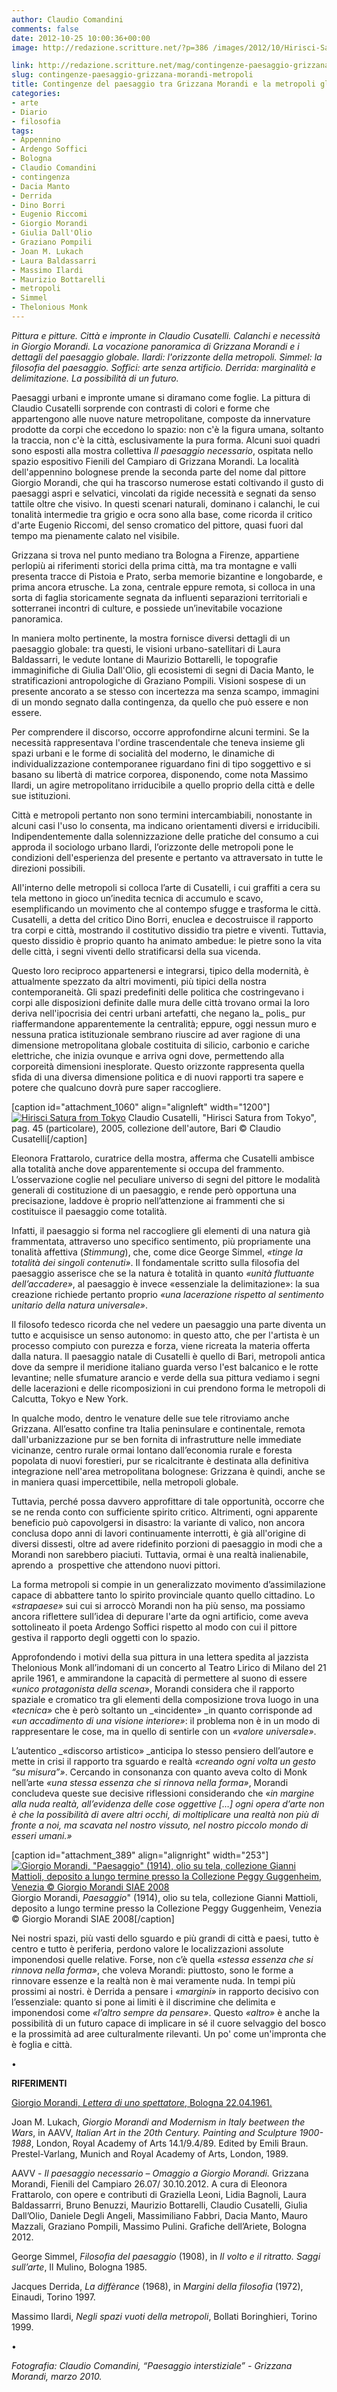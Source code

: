 ```yaml
---
author: Claudio Comandini
comments: false
date: 2012-10-25 10:00:36+00:00
image: http://redazione.scritture.net/?p=386 /images/2012/10/Hirisci-Satura-from-Tokyo-678x381.jpg

link: http://redazione.scritture.net/mag/contingenze-paesaggio-grizzana-morandi-metropoli/
slug: contingenze-paesaggio-grizzana-morandi-metropoli
title: Contingenze del paesaggio tra Grizzana Morandi e la metropoli globale
categories:
- arte
- Diario
- filosofia
tags:
- Appennino
- Ardengo Soffici
- Bologna
- Claudio Comandini
- contingenza
- Dacia Manto
- Derrida
- Dino Borri
- Eugenio Riccomi
- Giorgio Morandi
- Giulia Dall'Olio
- Graziano Pompili
- Joan M. Lukach
- Laura Baldassarri
- Massimo Ilardi
- Maurizio Bottarelli
- metropoli
- Simmel
- Thelonious Monk
---
```


_Pittura e pitture. Città e impronte in Claudio Cusatelli. Calanchi e necessità in Giorgio Morandi. La vocazione panoramica di Grizzana Morandi e i dettagli del paesaggio globale. Ilardi: l'orizzonte della metropoli. Simmel: la filosofia del paesaggio. Soffici: arte senza artificio. Derrida: marginalità e delimitazione. La possibilità di un futuro._



Paesaggi urbani e impronte umane si diramano come foglie. La pittura di Claudio Cusatelli sorprende con contrasti di colori e forme che appartengono alle nuove nature metropolitane, composte da innervature prodotte da corpi che eccedono lo spazio: non c'è la figura umana, soltanto la traccia, non c'è la città, esclusivamente la pura forma. Alcuni suoi quadri sono esposti alla mostra collettiva _Il paesaggio necessario_, ospitata nello spazio espositivo Fienili del Campiaro di Grizzana Morandi. La località dell'appennino bolognese prende la seconda parte del nome dal pittore Giorgio Morandi, che qui ha trascorso numerose estati coltivando il gusto di paesaggi aspri e selvatici, vincolati da rigide necessità e segnati da senso tattile oltre che visivo. In questi scenari naturali, dominano i calanchi, le cui tonalità intermedie tra grigio e ocra sono alla base, come ricorda il critico d'arte Eugenio Riccomi, del senso cromatico del pittore, quasi fuori dal tempo ma pienamente calato nel visibile.

<!-- more -->Grizzana si trova nel punto mediano tra Bologna a Firenze, appartiene perlopiù ai riferimenti storici della prima città, ma tra montagne e valli presenta tracce di Pistoia e Prato, serba memorie bizantine e longobarde, e prima ancora etrusche. La zona, centrale eppure remota, si colloca in una sorta di faglia storicamente segnata da influenti separazioni territoriali e sotterranei incontri di culture, e possiede un’inevitabile vocazione panoramica.

In maniera molto pertinente, la mostra fornisce diversi dettagli di un paesaggio globale: tra questi, le visioni urbano-satellitari di Laura Baldassarri, le vedute lontane di Maurizio Bottarelli, le topografie immaginifiche di Giulia Dall'Olio, gli ecosistemi di segni di Dacia Manto, le stratificazioni antropologiche di Graziano Pompili. Visioni sospese di un presente ancorato a se stesso con incertezza ma senza scampo, immagini di un mondo segnato dalla contingenza, da quello che può essere e non essere.

Per comprendere il discorso, occorre approfondirne alcuni termini. Se la necessità rappresentava l'ordine trascendentale che teneva insieme gli spazi urbani e le forme di socialità del moderno, le dinamiche di individualizzazione contemporanee riguardano fini di tipo soggettivo e si basano su libertà di matrice corporea, disponendo, come nota Massimo Ilardi, un agire metropolitano irriducibile a quello proprio della città e delle sue istituzioni.

Città e metropoli pertanto non sono termini intercambiabili, nonostante in alcuni casi l'uso lo consenta, ma indicano orientamenti diversi e irriducibili. Indipendentemente dalla solennizzazione delle pratiche del consumo a cui approda il sociologo urbano Ilardi, l’orizzonte delle metropoli pone le condizioni dell'esperienza del presente e pertanto va attraversato in tutte le direzioni possibili.

All'interno delle metropoli si colloca l’arte di Cusatelli, i cui graffiti a cera su tela mettono in gioco un’inedita tecnica di accumulo e scavo, esemplificando un movimento che al contempo sfugge e trasforma le città. Cusatelli, a detta del critico Dino Borri, enuclea e decostruisce il rapporto tra corpi e città, mostrando il costitutivo dissidio tra pietre e viventi. Tuttavia, questo dissidio è proprio quanto ha animato ambedue: le pietre sono la vita delle città, i segni viventi dello stratificarsi della sua vicenda.

Questo loro reciproco appartenersi e integrarsi, tipico della modernità, è attualmente spezzato da altri movimenti, più tipici della nostra contemporaneità. Gli spazi predefiniti delle politica che costringevano i corpi alle disposizioni definite dalle mura delle città trovano ormai la loro deriva nell'ipocrisia dei centri urbani artefatti, che negano la_ polis_ pur riaffermandone apparentemente la centralità; eppure, oggi nessun muro e nessuna pratica istituzionale sembrano riuscire ad aver ragione di una dimensione metropolitana globale costituita di silicio, carbonio e cariche elettriche, che inizia ovunque e arriva ogni dove, permettendo alla corporeità dimensioni inesplorate. Questo orizzonte rappresenta quella sfida di una diversa dimensione politica e di nuovi rapporti tra sapere e potere che qualcuno dovrà pure saper raccogliere.

[caption id="attachment_1060" align="alignleft" width="1200"][![Hirisci Satura from Tokyo](/images/2012/10/Hirisci-Satura-from-Tokyo.jpg)](/images/2012/10/Hirisci-Satura-from-Tokyo.jpg) Claudio Cusatelli, "Hirisci Satura from Tokyo", pag. 45 (particolare), 2005, collezione dell'autore, Bari © Claudio Cusatelli[/caption]

Eleonora Frattarolo, curatrice della mostra, afferma che Cusatelli ambisce alla totalità anche dove apparentemente si occupa del frammento. L’osservazione coglie nel peculiare universo di segni del pittore le modalità generali di costituzione di un paesaggio, e rende però opportuna una precisazione, laddove è proprio nell’attenzione ai frammenti che si costituisce il paesaggio come totalità.

Infatti, il paesaggio si forma nel raccogliere gli elementi di una natura già frammentata, attraverso uno specifico sentimento, più propriamente una tonalità affettiva (_Stimmung_), che, come dice George Simmel, _«tinge la totalità dei singoli contenuti»_. Il fondamentale scritto sulla filosofia del paesaggio asserisce che se la natura è totalità in quanto _«unità fluttuante dell’accadere»_, al paesaggio è invece «essenziale la delimitazione»: la sua creazione richiede pertanto proprio _«una lacerazione rispetto al sentimento unitario della natura universale»_.

Il filosofo tedesco ricorda che nel vedere un paesaggio una parte diventa un tutto e acquisisce un senso autonomo: in questo atto, che per l'artista è un processo compiuto con purezza e forza, viene ricreata la materia offerta dalla natura. Il paesaggio natale di Cusatelli è quello di Bari, metropoli antica dove da sempre il meridione italiano guarda verso l'est balcanico e le rotte levantine; nelle sfumature arancio e verde della sua pittura vediamo i segni delle lacerazioni e delle ricomposizioni in cui prendono forma le metropoli di Calcutta, Tokyo e New York.

In qualche modo, dentro le venature delle sue tele ritroviamo anche Grizzana. All’esatto confine tra Italia peninsulare e continentale, remota dall'urbanizzazione pur se ben fornita di infrastrutture nelle immediate vicinanze, centro rurale ormai lontano dall’economia rurale e foresta popolata di nuovi forestieri, pur se ricalcitrante è destinata alla definitiva integrazione nell'area metropolitana bolognese: Grizzana è quindi, anche se in maniera quasi impercettibile, nella metropoli globale.

Tuttavia, perché possa davvero approfittare di tale opportunità, occorre che se ne renda conto con sufficiente spirito critico. Altrimenti, ogni apparente beneficio può capovolgersi in disastro: la variante di valico, non ancora conclusa dopo anni di lavori continuamente interrotti, è già all'origine di diversi dissesti, oltre ad avere ridefinito porzioni di paesaggio in modi che a Morandi non sarebbero piaciuti. Tuttavia, ormai è una realtà inalienabile, aprendo a  prospettive che attendono nuovi pittori.

La forma metropoli si compie in un generalizzato movimento d’assimilazione capace di abbattere tanto lo spirito provinciale quanto quello cittadino. Lo _«strapaese»_ sui cui si arroccò Morandi non ha più senso, ma possiamo ancora riflettere sull’idea di depurare l'arte da ogni artificio, come aveva sottolineato il poeta Ardengo Soffici rispetto al modo con cui il pittore gestiva il rapporto degli oggetti con lo spazio.

Approfondendo i motivi della sua pittura in una lettera spedita al jazzista Thelonious Monk all’indomani di un concerto al Teatro Lirico di Milano del 21 aprile 1961, e ammirandone la capacità di permettere al suono di essere _«unico protagonista della scena»_, Morandi considera che il rapporto spaziale e cromatico tra gli elementi della composizione trova luogo in una _«tecnica»_ che è però soltanto un _«incidente» _in quanto corrisponde ad _«un accadimento di una visione interiore»_: il problema non è in un modo di rappresentare le cose, ma in quello di sentirle con un _«valore universale»_.

L’autentico _«discorso artistico» _anticipa lo stesso pensiero dell’autore e mette in crisi il rapporto tra sguardo e realtà _«creando ogni volta un gesto “su misura”»_. Cercando in consonanza con quanto aveva colto di Monk nell’arte _«una stessa essenza che si rinnova nella forma»_, Morandi concludeva queste sue decisive riflessioni considerando che «_in margine alla nuda realtà, all’evidenza delle cose oggettive […] ogni opera d’arte non è che la possibilità di avere altri occhi, di moltiplicare una realtà non più di fronte a noi, ma scavata nel nostro vissuto, nel nostro piccolo mondo di esseri umani.»_

[caption id="attachment_389" align="alignright" width="253"][![Giorgio Morandi, "Paesaggio" (1914), olio su tela, collezione Gianni Mattioli, deposito a lungo termine presso la Collezione Peggy Guggenheim, Venezia © Giorgio Morandi SIAE 2008](/images/2016/07/Giorgio-Morandi-Paesaggio-1914-253x300.jpg)](/images/2016/07/Giorgio-Morandi-Paesaggio-1914.jpg) Giorgio Morandi, _Paesaggio_" (1914), olio su tela, collezione Gianni Mattioli, deposito a lungo termine presso la Collezione Peggy Guggenheim, Venezia © Giorgio Morandi SIAE 2008[/caption]

Nei nostri spazi, più vasti dello sguardo e più grandi di città e paesi, tutto è centro e tutto è periferia, perdono valore le localizzazioni assolute imponendosi quelle relative. Forse, non c’è quella _«stessa essenza che si rinnova nella forma»_, che voleva Morandi: piuttosto, sono le forme a rinnovare essenze e la realtà non è mai veramente nuda. In tempi più prossimi ai nostri. è Derrida a pensare i _«margini»_ in rapporto decisivo con l’essenziale: quanto si pone ai limiti è il discrimine che delimita e imponendosi come _«l’altro sempre da pensare»_. Questo _«altro»_ è anche la possibilità di un futuro capace di implicare in sé il cuore selvaggio del bosco e la prossimità ad aree culturalmente rilevanti. Un po' come un'impronta che è foglia e città.

•

**RIFERIMENTI**

[Giorgio Morandi, _Lettera di uno spettatore_, Bologna 22.04.1961.](http://www.exibart.com/notizia.asp?IDNotizia=36932)

Joan M. Lukach, _Giorgio Morandi and Modernism in Italy beetween the Wars_, in AAVV, _Italian Art in the 20th Century. Painting and Sculpture 1900-1988_, London, Royal Academy of Arts 14.1/9.4/89. Edited by Emili Braun. Prestel-Varlang, Munich and Royal Academy of Arts, London, 1989.

AAVV - _Il paesaggio necessario – Omaggio a Giorgio Morandi._ Grizzana Morandi, Fienili del Campiaro 26.07/ 30.10.2012. A cura di Eleonora Frattarolo, con opere e contributi di Graziella Leoni, Lidia Bagnoli, Laura Baldassarrri, Bruno Benuzzi, Maurizio Bottarelli, Claudio Cusatelli, Giulia Dall’Olio, Daniele Degli Angeli, Massimiliano Fabbri, Dacia Manto, Mauro Mazzali, Graziano Pompili, Massimo Pulini. Grafiche dell’Ariete, Bologna 2012.

George Simmel, _Filosofia del paesaggio_ (1908), in _Il volto e il ritratto. Saggi sull’arte_, Il Mulino, Bologna 1985.

Jacques Derrida, _La diffèrance_ (1968), in _Margini della filosofia_ (1972), Einaudi, Torino 1997.

Massimo Ilardi, _Negli spazi vuoti della metropoli_, Bollati Boringhieri, Torino 1999.

•

_Fotografia: Claudio Comandini, “Paesaggio interstiziale” - Grizzana Morandi, marzo 2010._
